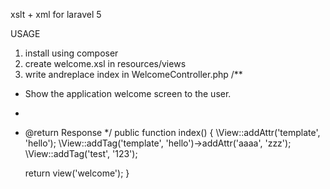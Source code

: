 xslt + xml for laravel 5

USAGE


1. install using composer 
2. create welcome.xsl in resources/views
3. write andreplace index in WelcomeController.php
/**
 * Show the application welcome screen to the user.
 *
 * @return Response
 */
public function index()
{
\View::addAttr('template', 'hello');
\View::addTag('template', 'hello')->addAttr('aaaa', 'zzz');
\View::addTag('test', '123');

	return view('welcome');
}


